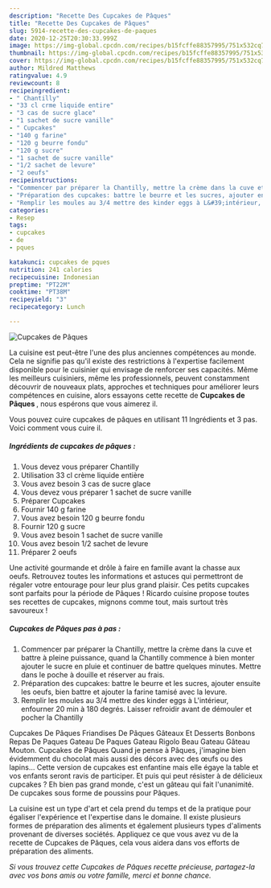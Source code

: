 ```yaml
---
description: "Recette Des Cupcakes de Pâques"
title: "Recette Des Cupcakes de Pâques"
slug: 5914-recette-des-cupcakes-de-paques
date: 2020-12-25T20:30:33.999Z
image: https://img-global.cpcdn.com/recipes/b15fcffe88357995/751x532cq70/cupcakes-de-paques-photo-principale-de-la-recette.jpg
thumbnail: https://img-global.cpcdn.com/recipes/b15fcffe88357995/751x532cq70/cupcakes-de-paques-photo-principale-de-la-recette.jpg
cover: https://img-global.cpcdn.com/recipes/b15fcffe88357995/751x532cq70/cupcakes-de-paques-photo-principale-de-la-recette.jpg
author: Mildred Matthews
ratingvalue: 4.9
reviewcount: 8
recipeingredient:
- " Chantilly"
- "33 cl crme liquide entire"
- "3 cas de sucre glace"
- "1 sachet de sucre vanille"
- " Cupcakes"
- "140 g farine"
- "120 g beurre fondu"
- "120 g sucre"
- "1 sachet de sucre vanille"
- "1/2 sachet de levure"
- "2 oeufs"
recipeinstructions:
- "Commencer par préparer la Chantilly, mettre la crème dans la cuve et battre à pleine puissance, quand la Chantilly commence à bien monter ajouter le sucre en pluie et continuer de battre quelques minutes. Mettre dans le poche à douille et réserver au frais."
- "Préparation des cupcakes: battre le beurre et les sucres, ajouter ensuite les oeufs, bien battre et ajouter la farine tamisé avec la levure."
- "Remplir les moules au 3/4 mettre des kinder eggs à L&#39;intérieur, enfourner 20 min à 180 degrés. Laisser refroidir avant de démouler et pocher la Chantilly"
categories:
- Resep
tags:
- cupcakes
- de
- pques

katakunci: cupcakes de pques 
nutrition: 241 calories
recipecuisine: Indonesian
preptime: "PT22M"
cooktime: "PT38M"
recipeyield: "3"
recipecategory: Lunch

---
```



![Cupcakes de Pâques](https://img-global.cpcdn.com/recipes/b15fcffe88357995/751x532cq70/cupcakes-de-paques-photo-principale-de-la-recette.jpg)

La cuisine est peut-être l'une des plus anciennes compétences au monde. Cela ne signifie pas qu'il existe des restrictions à l'expertise facilement disponible pour le cuisinier qui envisage de renforcer ses capacités. Même les meilleurs cuisiniers, même les professionnels, peuvent constamment découvrir de nouveaux plats, approches et techniques pour améliorer leurs compétences en cuisine, alors essayons cette recette de <strong> Cupcakes de Pâques </strong>, nous espérons que vous aimerez il.

<!--inarticleads1-->

Vous pouvez cuire cupcakes de pâques en utilisant 11 Ingrédients et 3 pas. Voici comment vous cuire il.

##### Ingrédients de cupcakes de pâques :

1. Vous devez vous préparer  Chantilly
1. Utilisation 33 cl crème liquide entière
1. Vous avez besoin 3 cas de sucre glace
1. Vous devez vous préparer 1 sachet de sucre vanille
1. Préparer  Cupcakes
1. Fournir 140 g farine
1. Vous avez besoin 120 g beurre fondu
1. Fournir 120 g sucre
1. Vous avez besoin 1 sachet de sucre vanille
1. Vous avez besoin 1/2 sachet de levure
1. Préparer 2 oeufs


Une activité gourmande et drôle à faire en famille avant la chasse aux oeufs. Retrouvez toutes les informations et astuces qui permettront de régaler votre entourage pour leur plus grand plaisir. Ces petits cupcakes sont parfaits pour la période de Pâques ! Ricardo cuisine propose toutes ses recettes de cupcakes, mignons comme tout, mais surtout très savoureux ! 

<!--inarticleads2-->

##### Cupcakes de Pâques pas à pas :

1. Commencer par préparer la Chantilly, mettre la crème dans la cuve et battre à pleine puissance, quand la Chantilly commence à bien monter ajouter le sucre en pluie et continuer de battre quelques minutes. Mettre dans le poche à douille et réserver au frais.
1. Préparation des cupcakes: battre le beurre et les sucres, ajouter ensuite les oeufs, bien battre et ajouter la farine tamisé avec la levure.
1. Remplir les moules au 3/4 mettre des kinder eggs à L&#39;intérieur, enfourner 20 min à 180 degrés. Laisser refroidir avant de démouler et pocher la Chantilly


Cupcakes De Pâques Friandises De Pâques Gâteaux Et Desserts Bonbons Repas De Paques Gateau De Paques Gateau Rigolo Beau Gateau Gâteau Mouton. Cupcakes de Pâques Quand je pense à Pâques, j&#39;imagine bien évidemment du chocolat mais aussi des décors avec des œufs ou des lapins… Cette version de cupcakes est enfantine mais elle égaye la table et vos enfants seront ravis de participer. Et puis qui peut résister à de délicieux cupcakes ? Eh bien pas grand monde, c&#39;est un gâteau qui fait l&#39;unanimité. De cupcakes sous forme de poussins pour Pâques. 

<!--inarticleads1-->

<p>
La cuisine est un type d'art et cela prend du temps et de la pratique pour égaliser l'expérience et l'expertise dans le domaine. Il existe plusieurs formes de préparation des aliments et également plusieurs types d'aliments provenant de diverses sociétés. Appliquez ce que vous avez vu de la recette de Cupcakes de Pâques, cela vous aidera dans vos efforts de préparation des aliments.
</p>

<p>
<i>Si vous trouvez cette Cupcakes de Pâques recette précieuse, partagez-la avec vos bons amis ou votre famille, merci et bonne chance.</i>
</p>
